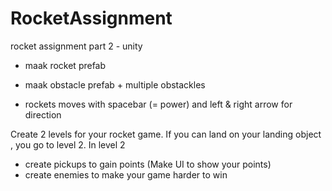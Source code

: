 # RocketAssignment
rocket assignment part 2 - unity


- maak rocket prefab

- maak obstacle prefab + multiple obstackles

- rockets moves with spacebar  (= power) and left & right arrow for direction

Create 2 levels for your rocket game. If you can land on your landing object , you go to level 2.
In level 2
- create pickups to gain points (Make UI to show your points)
- create enemies to make your game harder to win